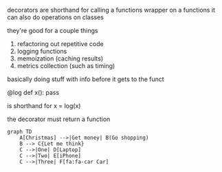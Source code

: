 decorators are shorthand for calling a functions wrapper on a functions
it can also do operations on classes

they're good for a couple things

1. refactoring out repetitive code
2. logging functions
3. memoization (caching results)
4. metrics collection (such as timing)

basically doing stuff with info before it gets to the funct


@log
def x(): pass

is shorthand for x = log(x)

the decorator must return a function


```mermaid
graph TD
    A[Christmas] -->|Get money| B(Go shopping)
    B --> C{Let me think}
    C -->|One| D[Laptop]
    C -->|Two| E[iPhone]
    C -->|Three| F[fa:fa-car Car]
  